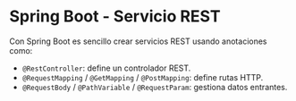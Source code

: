 # Spring Boot - Servicio REST

Con Spring Boot es sencillo crear servicios REST usando anotaciones como:

- `@RestController`: define un controlador REST.
- `@RequestMapping` / `@GetMapping` / `@PostMapping`: define rutas HTTP.
- `@RequestBody` / `@PathVariable` / `@RequestParam`: gestiona datos entrantes.